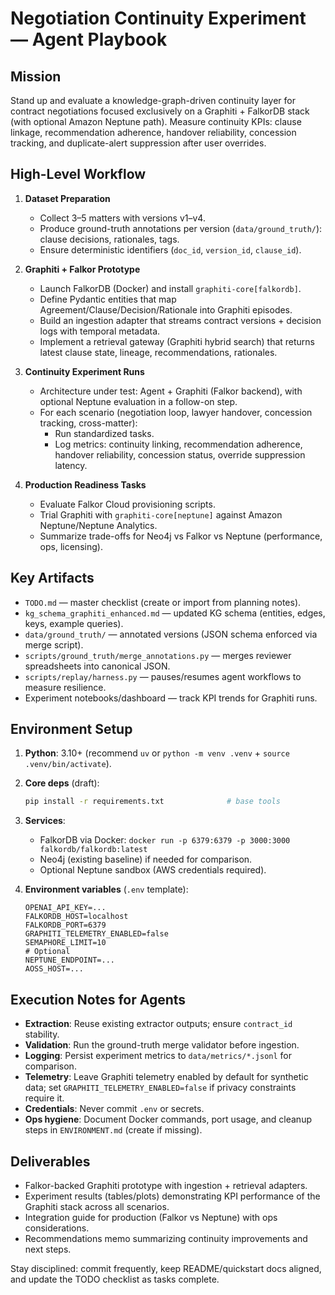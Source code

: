 # Negotiation Continuity Experiment — Agent Playbook

## Mission
Stand up and evaluate a knowledge-graph-driven continuity layer for contract negotiations focused exclusively on a Graphiti + FalkorDB stack (with optional Amazon Neptune path). Measure continuity KPIs: clause linkage, recommendation adherence, handover reliability, concession tracking, and duplicate-alert suppression after user overrides.

## High-Level Workflow
1. **Dataset Preparation**
   - Collect 3–5 matters with versions v1–v4.
   - Produce ground-truth annotations per version (`data/ground_truth/`): clause decisions, rationales, tags.
   - Ensure deterministic identifiers (`doc_id`, `version_id`, `clause_id`).

2. **Graphiti + Falkor Prototype**
   - Launch FalkorDB (Docker) and install `graphiti-core[falkordb]`.
   - Define Pydantic entities that map Agreement/Clause/Decision/Rationale into Graphiti episodes.
   - Build an ingestion adapter that streams contract versions + decision logs with temporal metadata.
   - Implement a retrieval gateway (Graphiti hybrid search) that returns latest clause state, lineage, recommendations, rationales.

3. **Continuity Experiment Runs**
   - Architecture under test: Agent + Graphiti (Falkor backend), with optional Neptune evaluation in a follow-on step.
   - For each scenario (negotiation loop, lawyer handover, concession tracking, cross-matter):
     - Run standardized tasks.
     - Log metrics: continuity linking, recommendation adherence, handover reliability, concession status, override suppression latency.

4. **Production Readiness Tasks**
   - Evaluate Falkor Cloud provisioning scripts.
   - Trial Graphiti with `graphiti-core[neptune]` against Amazon Neptune/Neptune Analytics.
   - Summarize trade-offs for Neo4j vs Falkor vs Neptune (performance, ops, licensing).

## Key Artifacts
- `TODO.md` — master checklist (create or import from planning notes).
- `kg_schema_graphiti_enhanced.md` — updated KG schema (entities, edges, keys, example queries).
- `data/ground_truth/` — annotated versions (JSON schema enforced via merge script).
- `scripts/ground_truth/merge_annotations.py` — merges reviewer spreadsheets into canonical JSON.
- `scripts/replay/harness.py` — pauses/resumes agent workflows to measure resilience.
- Experiment notebooks/dashboard — track KPI trends for Graphiti runs.

## Environment Setup
1. **Python**: 3.10+ (recommend `uv` or `python -m venv .venv` + `source .venv/bin/activate`).
2. **Core deps** (draft):
   ```bash
   pip install -r requirements.txt              # base tools
   ```
3. **Services**:
   - FalkorDB via Docker: `docker run -p 6379:6379 -p 3000:3000 falkordb/falkordb:latest`
   - Neo4j (existing baseline) if needed for comparison.
   - Optional Neptune sandbox (AWS credentials required).

4. **Environment variables** (`.env` template):
   ```env
   OPENAI_API_KEY=...
   FALKORDB_HOST=localhost
   FALKORDB_PORT=6379
   GRAPHITI_TELEMETRY_ENABLED=false
   SEMAPHORE_LIMIT=10
   # Optional
   NEPTUNE_ENDPOINT=...
   AOSS_HOST=...
   ```

## Execution Notes for Agents
- **Extraction**: Reuse existing extractor outputs; ensure `contract_id` stability.
- **Validation**: Run the ground-truth merge validator before ingestion.
- **Logging**: Persist experiment metrics to `data/metrics/*.jsonl` for comparison.
- **Telemetry**: Leave Graphiti telemetry enabled by default for synthetic data; set `GRAPHITI_TELEMETRY_ENABLED=false` if privacy constraints require it.
- **Credentials**: Never commit `.env` or secrets.
- **Ops hygiene**: Document Docker commands, port usage, and cleanup steps in `ENVIRONMENT.md` (create if missing).

## Deliverables
- Falkor-backed Graphiti prototype with ingestion + retrieval adapters.
- Experiment results (tables/plots) demonstrating KPI performance of the Graphiti stack across all scenarios.
- Integration guide for production (Falkor vs Neptune) with ops considerations.
- Recommendations memo summarizing continuity improvements and next steps.

Stay disciplined: commit frequently, keep README/quickstart docs aligned, and update the TODO checklist as tasks complete.
